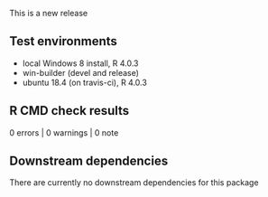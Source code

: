 This is a new release

## Test environments
* local Windows 8 install, R 4.0.3
* win-builder (devel and release)
* ubuntu 18.4 (on travis-ci), R 4.0.3

## R CMD check results

0 errors | 0 warnings | 0 note

## Downstream dependencies

There are currently no downstream dependencies for this package
